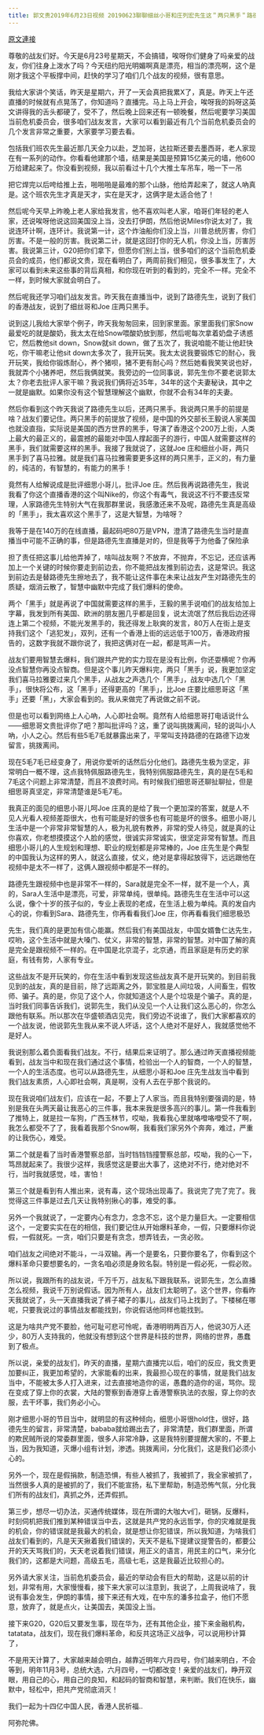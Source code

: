 ```yaml
---
title: 郭文贵2019年6月23日视频 20190623聊聊细丝小哥和庄列宏先生这＂两只黑手＂路德先生直播中发生的紧急事件。念从心起 力量无比 念念不忘 必有回响
---
```


[原文連接](https://gnews.org/ThreadView/53482704)

尊敬的战友们好。今天是6月23号星期天，不会搞错，唉呀你们健身了吗亲爱的战友，你们往身上泼水了吗？今天纽约阳光明媚啊真是漂亮，相当的漂亮啊，这个是刚才我这个平板撑中间，赶快的学习了咱们几个战友的视频，很有意思。 


我给大家讲个笑话，昨天是星期六，开了一天会真把我累X了，真是。昨天上午还直播的时候就有点晃荡了，你知道吗？直播完。马上马上开会，唉呀我的妈呀这英文讲得我的舌头都硬了，受不了，然后晚上回来还有一顿晚餐，然后呢要学习美国当前危机委员会，很多咱们战友发言，大家可以看到最近有几个当前危机委员会的几个发言非常之重要，大家要学习要去看。 


包括我们班农先生最近那几天全力以赴，芝加哥，达拉斯还要去墨西哥，老人家现在有一系列的动作。你看看他建那个墙，结果是美国是预算15亿美元的墙，他600万给建起来了。你没看到视频，我以前看过十几个大推土车吊车，啪一下一吊

把它焊完以后咵给推上去，啪啪啪是最难的那个山脉，他给弄起来了，就这人吶真是。这个班农先生才真是天才，实在是天才，这俩字是太适合他了！ 


然后呢今天早上昨晚上老人家给我发言，他不喜欢叫老人家，咱哥们年轻的老人家，还说唉呀他说这回美国没上当，没去打伊朗，然后他说Miles你说太对了，我说连环计啊，连环计。我说第一计，这个炸油船你们没上当，川普总统厉害，你们厉害。不是一般的厉害。我说第二计，就是这回打你的无人机，你没上当，厉害厉害。我说第三计，G20把你们拿下，但愿你们别上当，很多咱们的这个当前危机委员会的成员，他们都说文贵，现在看明白了，两周前我们相见，很多事发生了，大家可以看到未来这些事的背后真相，和你现在听到的看到的，完全不一样。完全不一样，到时候大家就会明白了。 


然后呢我还学习咱们战友发言。昨天我在直播当中，说到了路德先生，说到了我们的香港战友，说到了细丝哥和Joe 庄两只黑手。 


说到这儿我给大家举个例子，昨天我匆匆回来，回到家里面。家里面我们家Snow最爱吃的就是酸奶，我太太在给Snow喂酸奶放到那，然后呢每次拿着奶盘子诱惑它，然后教他sit down，Snow就sit down，做了五次了，我说咱能不能让他赶快吃，你干嘛老让他sit down太多次了，我开玩笑。我太太说我要锻炼它的耐心，我开玩笑，我给你锻炼耐心，养个猪呗，猪不更有耐心吗？然后她看我笑笑说也好，我就弄个小猪养吧，然后我俩就笑。我旁边的一位同事说，郭先生你不要老说郭太太？你老去批评人家干嘛？我说我们俩将近35年，34年的这个夫妻秘诀，其中之一就是幽默。如果你没有这个智慧理解这个幽默，你就不会有34年的夫妻。 


然后你看到这个昨天我说了路德先生以后，还两只黑手。我说两只黑手的前提是啥？战友们要记住。两只黑手的前提放了视频，是中国的外交部长王毅说人家美国也就没直指，实际说是美国的西方世界的黑手，导演了香港这个200万上街，人类上最大的最正义的，最震撼的最能对中国人撑起面子的游行，中国人就需要这样的黑手，我们就需要这样的黑手。我接了我就说了，这就Joe 庄和细丝小哥，两只黑手到了喜马拉雅。就是我们喜马拉雅需要更多这样的两只黑手，正义的，有力量的，纯洁的，有智慧的，有能力的黑手！ 


竟然有人给解说成是批评细思小哥儿，批评Joe 庄。然后我再说路德先生，我说我看了你这个直播香港的这个叫Nike的，你这个有毒气，我说这不行不要违反常理，人家路德先生特别大气在我那群里说，我感激还来不及呢，路德先生真是高级的「黑手」，我太喜欢这个黑手了，这是大智慧，为啥呀？ 


我等于是在140万的在线直播，最起码吧80万是VPN，澄清了路德先生当时是直播当中可能不正确的事，但是路德先生直播是对的，但是我等于为他备了保险承

担了责任把这事儿给他弄掉了，啥叫战友啊？不放弃，不抛弃，不忘记，还应该再加上一个关键的时候你要走到前边去，你不能把战友推到前边去，这是常识。我这到前边去是替路德先生擦地去了，我不能让这件事在未来让战友产生对路德先生的质疑，烟消云散了，智慧中幽默中完成了我们爆料的使命。 


两个「黑手」就是再说了中国就需要这样的黑手，王毅的黑手说咱们的战友给加上字幕，我发到所有美国、欧洲的朋友圈几乎都是回复，说太流氓了然后我后边还得连上第二个视频，不能光发黑手的，我还得发上耿爽的发言，80万人在街上是支持我们这个「逃犯发」，双列，还有一个香港上街的远远低于100万，香港政府报告的，这数字我就不跟你说了，我把这俩对在一起，都是骂声一片。 


战友们要用智慧去爆料，我们跟共产党的实力现在是没有比例，你还耍横呢？你再没点智慧你再没点智商。但是这个事儿昨天爆料完，两只「黑手」说，我更加坚定我们喜马拉雅要过来几个黑手，从战友之声选几个「黑手」，战友中选几个「黑手」，很快将公布，这「黑手」还得更高的「黑手」，比Joe 庄要比细思哥这「黑手」还要「黑」，大家会看到的。我从来做完了再说做之前不说。 


但是也可以看到网络上人心吶，人心即社会啊。竟然有人给细思哥打电话说什么——细思哥文贵批评你了吧？那叫批评吗？这，重了说叫挑拨离间，轻的说叫小人吶，小人之心。然后有些5毛7毛就暴露出来了，平常叫支持路德的在路德下边发留言，挑拨离间。 


现在5毛7毛已经变身了，用说你爱听的话然后分化他们。路德先生极为坚定，非常明白一概不理，这点我特佩服路德先生，我特别佩服路德先生，真的是在5毛和7毛这个问题上非常清楚，而且不浪费时间。有时候我们细思哥还聊扯聊扯，但是细思哥真坚定，非常清楚谁是5毛7毛。 


我真正的面见的细思小哥儿呵Joe 庄真的是给了我一个更加深的答案，就是人不见人光看人视频差距很大，也有可能是好的很多也有可能是坏的很多。细思小哥儿生活中是一个非常非常智慧的人，极为礼貌有教养，非常的受人待见，就是真的让你喜欢，你老想摸摸这个人脸的感觉，很诚实非常诚实，很坚定非常有智慧。而且细思小哥儿的人生规划和理想、职业的规划都是非常棒的，Joe 庄先生是个典型的中国我认为这样的男人，就这么直接，仗义，绝对是拿得起放得下，远远跟他在视频中是太不一样了，这俩人跟视频中都是不一样的。 


路德先生跟视频中也是非常不一样的，Sara就是完全不一样，就不是一个人，真的，Sara人生活中是漂亮，可爱，非常单纯，很单纯。路德先生在生活中可以这么说，像个十岁的孩子似的，专业上表现的老成，在生活上极为单纯。真的发自内心的说，你看到Sara、路德先生，你再看看我们Joe 庄，你再看看我们细思极恐

先生，我们真的是更加有信心能赢。然后我们有美国战友，中国女婿鲁仁达先生，哎哟，这个生活中就是大嗓门、仗义，非常的智慧，非常的智慧。对中国了解的真是完全是跟视频不一样的。在中国是北京混子，北京通，而且家庭是有历史的家庭，有钱有势，人家有专业。 


这些战友不是开玩笑的，你在生活中看到发现这些战友真不是开玩笑的。到目前我见到的战友，真的是目前，除了远距离之外，郭宝胜是人间垃圾，人间畜生，假牧师、骗子。真的是，你见了这个人，你就知道这个人是个垃圾是个骗子。真的是，当时我们同事告诉我们，说郭先生，我们从没见一个人让我们这么恶心的，你怎么跟他有联系。所以那次在华盛顿酒店见完，我们旁边不说谁了，我们大家都喜欢的一个战友说，他说郭先生我从来不说人坏话，这个人绝对不是好人，我就感觉他不是好人。 



我说别那么着负面看我们战友。不行，结果后来证明了。那么通过昨天直播视频能看到，战友当中和现在我们通过这个事情，检验出一个人的智商，一个人的智慧，一个人的生活态度。也可以从路德先生，从细思小哥和Joe 庄先生战友当中看到我们战友素质，人心即社会啊，真是啊，没有人去在乎那个我说的。 


现在我说咱们战友们，应该在一起，不要上了人家当。而且我特别要强调的是，特别是我在头两天最让我恶心的三件事，我本来我是很多高兴的事儿。第一件我看到了推特上，就是拉一车狗，广西玉林节，哎呦，我看我心里就咯噔咯噔受不了啊，我怎么都受不了了，我看着我那个Snow啊，我看我们家另外个奔奔，难过，严重的让我伤心，难受。 


第二个就是看了当时香港警察总部，当时铛铛铛撞警察总部，哎呦，我的心一下，笃昂就起来了。我很少这样，我感觉这是要出大事了，这绝对不行，绝对绝对不行，当时我就感觉，哇，害怕！ 


第三个就是看到有人推出来，说有毒，这个现场出现毒了。我说完了完了完了。我觉得这三件事是过去几天让我特别揪心的事，难受的事。 


另外一个我就说了，一定要内心有念力，念念不忘，这个是力量巨大。一定要相信这个，一定要实实在在的相信，我们要记住从开始爆料革命，一假，只要爆料你说假，一假就死。一贪，咱们只要是有贪念，想弄钱去，一贪必败。 


咱们战友之间绝对不能斗，一斗双输。再一个是要名，只要你要名了，你看到这个爆料革命只要想要名的，一贪名咱必须是身败名裂。特别是一假必死，一假必败。 


所以说，我跟所有的战友说，千万千万，战友私下跟我联系，说郭先生，怎么直播怎么视频，我说千万别说假话。因为所有人，战友们太聪明了。这个世界，你看昨天我就说了，头一天直播我说了裤子裙子的事儿，战友们马上找到了。下楼梯在哪呢，只要我说过的事情战友都能找到，你说假话他同样也能找到。 


这是为啥共产党不要脸，他可耻可悲可怜呢，香港明明两百万人，他说30万人还少，80万人支持我的，他就没有想到这个世界是科技的世界，网络的世界，愚蠢到了极点。 


所以说，亲爱的战友们，昨天的直播，星期六直播完以后，咱们的反应，我文贵更加要纠正，我更加希望的，大家能看的出来，我最担心现在的事情，就是我们战友当中，不能被太多人打入进来，过去直接地造你的谣，愚蠢的造你的谣，骂你。现在变成了穿上你的衣裳，大陆的警察到香港穿上香港警察执法的衣服，穿上你的衣服，去干坏事，我们务必小心。 


刚才细思小哥的节目当中，就明显的有这种倾向，细思小哥很hold住，很好，路德先生的留言，非常清楚，bababa就给踢出去了，非常清楚，我们群里面，所谓的欺民贼所说的常委群里面，很多人非常冷静，这是我特别要提醒大家的，不要上当，因为我知道，灭爆小组有计划，渗透。挑拨离间，分化我们，这是我们必须小心的。 

  

另外一个，现在是假捐款，制造恐惧，有些人被抓了，我被抓了，我全家被抓了，当然很多人真的是被抓的了，我们不能宣扬，私下里帮助，制造恐怖气氛，分化我们所有的战友们，真抓之外，还弄假抓。 


第三步，想尽一切办法，买通传统媒体，现在所谓的大咖大v们，砸锅，反爆料，时刻伺机把我们推到某种错误当中去，这就是共产党的永远哲学，你的灾难就是我的机会，你的错误就是我最大的机会，就是想让你犯错误，所以我知道，为啥我们战友们看到的，凡是天天揪着我们错误的，天天不是私下提建议提警告的，都要公开的天天骂我们的，天天老说着我们错误，用正义的语言，用民主的口气，来分化我们的，这都是大问题，高级五毛，高级七毛，这是我最近比较担心的。 

  

另外请大家关注，当前危机委员会，最近的举动会有巨大的帮助，这是以前的计划，非常有用，大家慢慢看，接下来大家可以注意到，我说了，上周我说啥了，我说有事会发生，伊朗的事情，接下来还有大戏，在中东的潘多拉盒子，他们不愿意，放弃了，就是点火，让美国去，美国没上当。 


接下来G20，G20后又要发生事，现在华为，还有其他企业，接下来金融机构，tatatata，战友们，现在我们爆料革命，和反共这场正义战争，可以说用秒计算了，

不是用天计算了，大家越来越会明白，越靠近明年六月四号，你们越来明白，不会等到，明年11月3号，总统大选，六月四号，一切都改变！亲爱的战友们，睁开双眼，用自己的心，用自己的良知，和起码的智商和智慧，来判断。我们在快乐，幽默中，轻松中，把共产党彻底消灭！ 


我们一起为十四亿中国人民，香港人民祈福.. 

  

阿弥陀佛。
